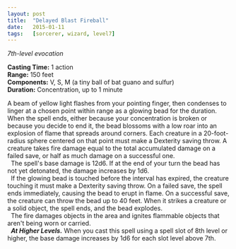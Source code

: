 ```yaml
---
layout: post
title:  "Delayed Blast Fireball"
date:   2015-01-11
tags:   [sorcerer, wizard, level7]
---
```


_7th-level evocation_

**Casting Time:** 1 action  
**Range:** 150 feet  
**Components:** V, S, M (a tiny ball of bat guano and sulfur)  
**Duration:** Concentration, up to 1 minute

A beam of yellow light flashes from your pointing finger, then condenses to linger at a chosen point within range as a glowing bead for the duration. When the spell ends, either because your concentration is broken or because you decide to end it, the bead blossoms with a low roar into an explosion of flame that spreads around corners. Each creature in a 20-foot-radius sphere centered on that point must make a Dexterity saving throw. A creature takes fire damage equal to the total accumulated damage on a failed save, or half as much damage on a successful one.  
&nbsp;&nbsp;The spell's base damage is 12d6. If at the end of your turn the bead has not yet detonated, the damage increases by 1d6.  
&nbsp;&nbsp;If the glowing bead is touched before the interval has expired, the creature touching it must make a Dexterity saving throw. On a failed save, the spell ends immediately, causing the bead to erupt in flame. On a successful save, the creature can throw the bead up to 40 feet. When it strikes a creature or a solid object, the spell ends, and the bead explodes.  
&nbsp;&nbsp;The fire damages objects in the area and ignites flammable objects that aren't being worn or carried.  
&nbsp;&nbsp;_**At Higher Levels.**_ When you cast this spell using a spell slot of 8th level or higher, the base damage increases by 1d6 for each slot level above 7th.
